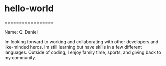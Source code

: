 # hello-world
=================

Name: Q. Daniel

Im looking forward to working  and collaborating with other developers and like-minded heros. Im still learning but have skills in a few different languages. Outside of coding, I enjoy family time, sports, and giving back to my community.
